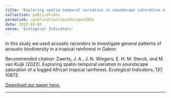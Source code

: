 ```yaml
---
title: "Exploring spatio-temporal variation in soundscape saturation of a logged African tropical rainforest"
collection: publications
permalink: /publication/soundscapes2022
date: 2022-03-03
venue: 'Ecological Indicators'
---
```


In this study we used acoustic recorders to investigate general patterns of acoustic biodiversity in a tropical rainforest in Gabon. 

Recommended citation: Zwerts, J. A., J. N. Wiegers, E. H. M. Sterck, and M. van Kuijk (2022). Exploring spatio-temporal variation in soundscape saturation of a logged African tropical rainforest. *Ecological Indicators*, 137, 10872. 

[Download our paper here.](http://jnwiegers.github.io/files/Zwerts2022.pdf)

---